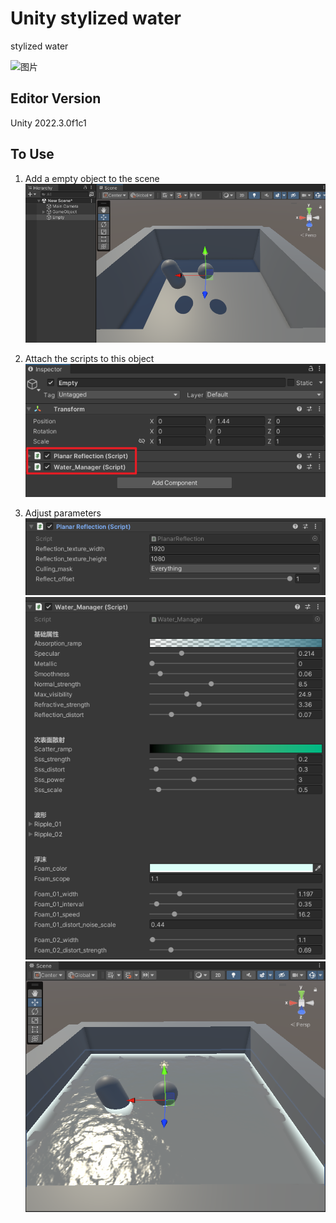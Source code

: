 # Unity stylized water
 stylized water

![图片](/markdown/stylizedWater_t1.gif "demo")

## Editor Version
Unity 2022.3.0f1c1

## To Use

1. Add a empty object to the scene<br>
 ![图片](/markdown/stylizedWater_t2.png "demo")<br>

3. Attach the scripts to this object<br>
 ![图片](/markdown/stylizedWater_t3.png "demo")<br>

5. Adjust parameters<br>
 ![图片](/markdown/stylizedWater_t4.png "demo")<br>
 ![图片](/markdown/stylizedWater_t5.png "demo")<br>
 ![图片](/markdown/stylizedWater_t6.png "demo")<br>

